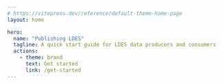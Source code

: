 ```yaml
---
# https://vitepress.dev/reference/default-theme-home-page
layout: home

hero:
  name: "Publishing LDES"
  tagline: A quick start guide for LDES data producers and consumers
  actions:
    - theme: brand
      text: Get started
      link: /get-started
---
```

